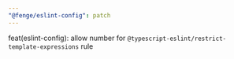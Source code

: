 ```yaml
---
"@fenge/eslint-config": patch
---
```


feat(eslint-config): allow number for `@typescript-eslint/restrict-template-expressions` rule
